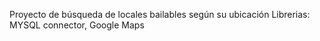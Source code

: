 Proyecto de búsqueda de locales bailables según su ubicación Librerias: MYSQL connector, Google Maps

